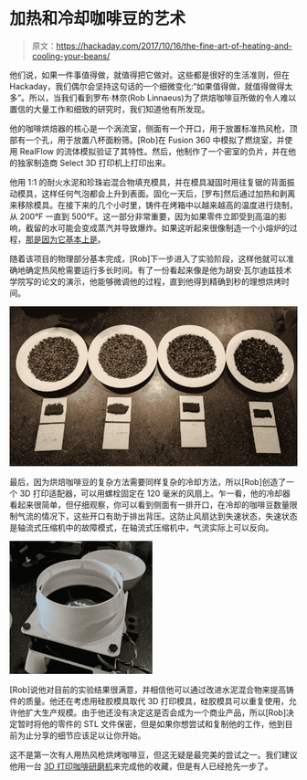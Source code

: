 # 加热和冷却咖啡豆的艺术

> 原文：<https://hackaday.com/2017/10/16/the-fine-art-of-heating-and-cooling-your-beans/>

他们说，如果一件事值得做，就值得把它做对。这些都是很好的生活准则，但在 Hackaday，我们偶尔会坚持这句话的一个细微变化:“如果值得做，就值得做得太多”。所以，当我们看到罗布·林奈(Rob Linnaeus)为了烘焙咖啡豆所做的令人难以置信的大量工作和细致的研究时，我们知道他有所发现。

他的咖啡烘焙器的核心是一个涡流室，侧面有一个开口，用于放置标准热风枪，顶部有一个孔，用于放置八杯面粉筛。[Rob]在 Fusion 360 中模拟了燃烧室，并使用 RealFlow 的流体模拟验证了其特性。然后，他制作了一个密室的负片，并在他的独家制造商 Select 3D 打印机上打印出来。

他用 1:1 的耐火水泥和珍珠岩混合物填充模具，并在模具凝固时用往复锯的背面振动模具，这样任何气泡都会上升到表面。固化一天后，[罗布]然后通过加热和剥离来移除模具。在接下来的几个小时里，铸件在烤箱中以越来越高的温度进行烧制，从 200°F 一直到 500°F。这一部分非常重要，因为如果零件立即受到高温的影响，截留的水可能会变成蒸汽并导致爆炸。如果这听起来很像制造一个小熔炉的过程，[那是因为它基本上是](https://hackaday.com/2012/08/27/build-your-own-forge-inside-a-gallon-paint-can/)。

随着该项目的物理部分基本完成，[Rob]下一步进入了实验阶段，这样他就可以准确地确定热风枪需要运行多长时间。有了一份看起来像是他为胡安·瓦尔迪兹技术学院写的论文的演示，他能够微调他的过程，直到他得到精确到秒的理想烘烤时间。

[![](img/48f8ace988e6015a09c8c2db74665484.png)](https://hackaday.com/wp-content/uploads/2017/10/beans_detail1.jpg)

最后，因为烘焙咖啡豆的复杂方法需要同样复杂的冷却方法，所以[Rob]创造了一个 3D 打印适配器，可以用螺栓固定在 120 毫米的风扇上。乍一看，他的冷却器看起来很简单，但仔细观察，你可以看到侧面有一排开口，在冷却的咖啡豆数量限制气流的情况下，这些开口有助于排出背压。这防止风扇达到失速状态，失速状态是轴流式压缩机中的故障模式，在轴流式压缩机中，气流实际上可以反向。

[![](img/71acdf621221fbf1ece805ec71ec4be1.png)](https://hackaday.com/wp-content/uploads/2017/10/beans_detail2.jpg)

[Rob]说他对目前的实验结果很满意，并相信他可以通过改进水泥混合物来提高铸件的质量。他还在考虑用硅胶模具取代 3D 打印模具，硅胶模具可以重复使用，允许他扩大生产规模。由于他还没有决定这是否会成为一个商业产品，所以[Rob]决定暂时将他的零件的 STL 文件保密，但是如果你想尝试和复制他的工作，他到目前为止分享的细节应该足以让你开始。

这不是第一次有人用热风枪烘烤咖啡豆，但这无疑是最完美的尝试之一。我们建议他用一台 [3D 打印咖啡研磨机](https://hackaday.com/2017/09/07/a-3d-printed-coffee-grinder/)来完成他的收藏，但是有人已经抢先一步了。